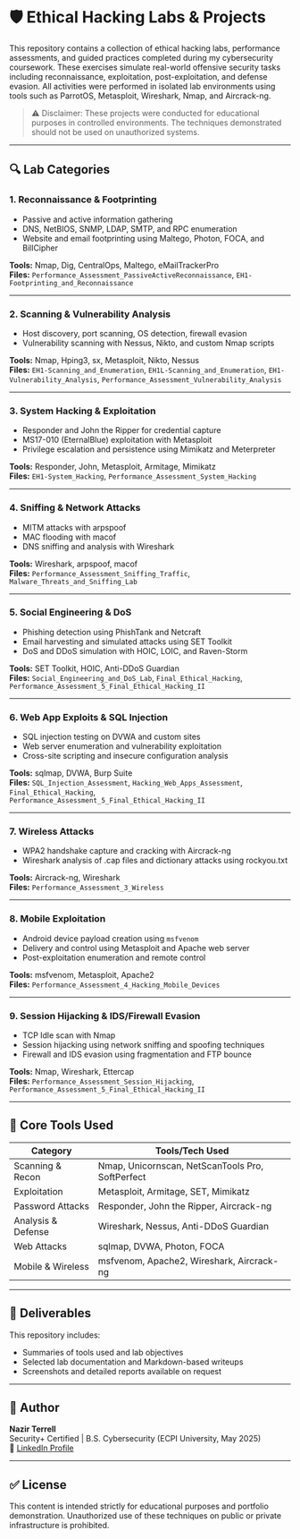 # 🛡️ Ethical Hacking Labs & Projects

This repository contains a collection of ethical hacking labs, performance assessments, and guided practices completed during my cybersecurity coursework. These exercises simulate real-world offensive security tasks including reconnaissance, exploitation, post-exploitation, and defense evasion. All activities were performed in isolated lab environments using tools such as ParrotOS, Metasploit, Wireshark, Nmap, and Aircrack-ng.

> ⚠️ Disclaimer: These projects were conducted for educational purposes in controlled environments. The techniques demonstrated should not be used on unauthorized systems.

---

## 🔍 Lab Categories

### 1. **Reconnaissance & Footprinting**
- Passive and active information gathering
- DNS, NetBIOS, SNMP, LDAP, SMTP, and RPC enumeration
- Website and email footprinting using Maltego, Photon, FOCA, and BillCipher

**Tools:** Nmap, Dig, CentralOps, Maltego, eMailTrackerPro  
**Files:** `Performance_Assessment_PassiveActiveReconnaissance`, `EH1-Footprinting_and_Reconnaissance`

---

### 2. **Scanning & Vulnerability Analysis**
- Host discovery, port scanning, OS detection, firewall evasion
- Vulnerability scanning with Nessus, Nikto, and custom Nmap scripts

**Tools:** Nmap, Hping3, sx, Metasploit, Nikto, Nessus  
**Files:** `EH1-Scanning_and_Enumeration`, `EH1L-Scanning_and_Enumeration`, `EH1-Vulnerability_Analysis`, `Performance_Assessment_Vulnerability_Analysis`

---

### 3. **System Hacking & Exploitation**
- Responder and John the Ripper for credential capture
- MS17-010 (EternalBlue) exploitation with Metasploit
- Privilege escalation and persistence using Mimikatz and Meterpreter

**Tools:** Responder, John, Metasploit, Armitage, Mimikatz  
**Files:** `EH1-System_Hacking`, `Performance_Assessment_System_Hacking`

---

### 4. **Sniffing & Network Attacks**
- MITM attacks with arpspoof
- MAC flooding with macof
- DNS sniffing and analysis with Wireshark

**Tools:** Wireshark, arpspoof, macof  
**Files:** `Performance_Assessment_Sniffing_Traffic`, `Malware_Threats_and_Sniffing_Lab`

---

### 5. **Social Engineering & DoS**
- Phishing detection using PhishTank and Netcraft
- Email harvesting and simulated attacks using SET Toolkit
- DoS and DDoS simulation with HOIC, LOIC, and Raven-Storm

**Tools:** SET Toolkit, HOIC, Anti-DDoS Guardian  
**Files:** `Social_Engineering_and_DoS_Lab`, `Final_Ethical_Hacking`, `Performance_Assessment_5_Final_Ethical_Hacking_II`

---

### 6. **Web App Exploits & SQL Injection**
- SQL injection testing on DVWA and custom sites
- Web server enumeration and vulnerability exploitation
- Cross-site scripting and insecure configuration analysis

**Tools:** sqlmap, DVWA, Burp Suite  
**Files:** `SQL_Injection_Assessment`, `Hacking_Web_Apps_Assessment`, `Final_Ethical_Hacking`, `Performance_Assessment_5_Final_Ethical_Hacking_II`

---

### 7. **Wireless Attacks**
- WPA2 handshake capture and cracking with Aircrack-ng
- Wireshark analysis of .cap files and dictionary attacks using rockyou.txt

**Tools:** Aircrack-ng, Wireshark  
**Files:** `Performance_Assessment_3_Wireless`

---

### 8. **Mobile Exploitation**
- Android device payload creation using `msfvenom`
- Delivery and control using Metasploit and Apache web server
- Post-exploitation enumeration and remote control

**Tools:** msfvenom, Metasploit, Apache2  
**Files:** `Performance_Assessment_4_Hacking_Mobile_Devices`

---

### 9. **Session Hijacking & IDS/Firewall Evasion**
- TCP Idle scan with Nmap
- Session hijacking using network sniffing and spoofing techniques
- Firewall and IDS evasion using fragmentation and FTP bounce

**Tools:** Nmap, Wireshark, Ettercap  
**Files:** `Performance_Assessment_Session_Hijacking`, `Performance_Assessment_5_Final_Ethical_Hacking_II`

---

## 🧰 Core Tools Used

| Category            | Tools/Tech Used |
|---------------------|------------------|
| Scanning & Recon    | Nmap, Unicornscan, NetScanTools Pro, SoftPerfect |
| Exploitation        | Metasploit, Armitage, SET, Mimikatz |
| Password Attacks    | Responder, John the Ripper, Aircrack-ng |
| Analysis & Defense  | Wireshark, Nessus, Anti-DDoS Guardian |
| Web Attacks         | sqlmap, DVWA, Photon, FOCA |
| Mobile & Wireless   | msfvenom, Apache2, Wireshark, Aircrack-ng |

---

## 📄 Deliverables
This repository includes:
- Summaries of tools used and lab objectives
- Selected lab documentation and Markdown-based writeups
- Screenshots and detailed reports available on request

---

## 👤 Author
**Nazir Terrell**  
Security+ Certified | B.S. Cybersecurity (ECPI University, May 2025)  
🔗 [LinkedIn Profile](https://www.linkedin.com/in/nazir-terrell-40a05b217)

---

## ✅ License
This content is intended strictly for educational purposes and portfolio demonstration. Unauthorized use of these techniques on public or private infrastructure is prohibited.

